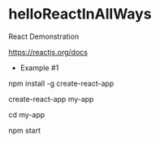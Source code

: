 # helloReactInAllWays
React Demonstration

https://reactjs.org/docs

- Example #1

npm install -g create-react-app

create-react-app my-app

cd my-app

npm start

